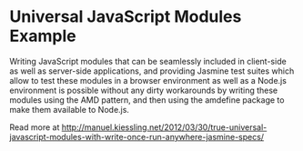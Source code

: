 # Universal JavaScript Modules Example

Writing JavaScript modules that can be seamlessly included in client-side as
well as server-side applications, and providing Jasmine test suites which allow
to test these modules in a browser environment as well as a Node.js environment
is possible without any dirty workarounds by writing these modules using the AMD
pattern, and then using the amdefine package to make them available to Node.js.

Read more at http://manuel.kiessling.net/2012/03/30/true-universal-javascript-modules-with-write-once-run-anywhere-jasmine-specs/

